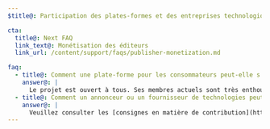 ```yaml
---
$title@: Participation des plates-formes et des entreprises technologiques

cta:
  title@: Next FAQ
  link_text@: Monétisation des éditeurs
  link_url: /content/support/faqs/publisher-monetization.md

faq:
  - title@: Comment une plate-forme pour les consommateurs peut-elle s'impliquer dans le projet AMP ?
    answer@: |
      Le projet est ouvert à tous. Ses membres actuels sont très enthousiastes à l'idée de collaborer sur cette initiative avec les plates-formes pour les consommateurs. Google ouvre gratuitement son cache à toute personne, y compris les plates-formes pour les consommateurs qui souhaiteraient afficher du contenu AMP dans leur environnement. Vous pouvez nous contacter via [GitHub](https://github.com/ampproject/amphtml/issues/new). Nous répondrons à vos questions le plus rapidement possible.
  - title@: Comment un annonceur ou un fournisseur de technologies peut-il participer au projet AMP ?
    answer@: |
      Veuillez consulter les [consignes en matière de contribution](https://github.com/ampproject/amphtml/tree/master/3p#ads) et nous contacter via [GitHub](https://github.com/ampproject/amphtml/issues/new).
---
```

